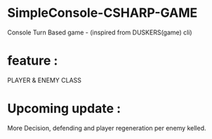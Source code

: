 # SimpleConsole-CSHARP-GAME 

Console Turn Based game - (inspired from DUSKERS(game) cli)
# feature : 
 PLAYER & ENEMY CLASS

# Upcoming update :
  More Decision, defending and player regeneration per enemy kelled.
